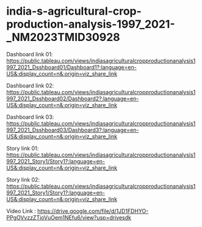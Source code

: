 # india-s-agricultural-crop-production-analysis-1997_2021-_NM2023TMID30928

Dashboard link 01: https://public.tableau.com/views/indiasagriculturalcropproductionanalysis1997_2021_Dsshboard01/Dashboard1?:language=en-US&:display_count=n&:origin=viz_share_link

Dashboard link 02: https://public.tableau.com/views/indiasagriculturalcropproductionanalysis1997_2021_Dsshboard02/Dashboard2?:language=en-US&:display_count=n&:origin=viz_share_link

Dashboard link 03: https://public.tableau.com/views/indiasagriculturalcropproductionanalysis1997_2021_Dsshboard03/Dashboard3?:language=en-US&:display_count=n&:origin=viz_share_link

Story link 01: https://public.tableau.com/views/indiasagriculturalcropproductionanalysis1997_2021_Story1/Story1?:language=en-US&:display_count=n&:origin=viz_share_link

Story link 02: https://public.tableau.com/views/indiasagriculturalcropproductionanalysis1997_2021_Story1/Story1?:language=en-US&:display_count=n&:origin=viz_share_link

Video Link : https://drive.google.com/file/d/1JD1FDHYO-PPgOVvzzZTioVuOem1NEfu6/view?usp=drivesdk
